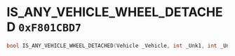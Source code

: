# IS_ANY_VEHICLE_WHEEL_DETACHED `0xF801CBD7`

```cpp
bool IS_ANY_VEHICLE_WHEEL_DETACHED(Vehicle _Vehicle, int _Unk1, int _Unk2);
```